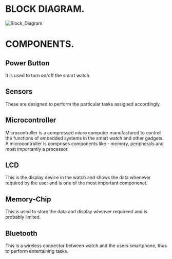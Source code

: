 # BLOCK DIAGRAM.
![Block_Diagram](https://user-images.githubusercontent.com/98813646/154839725-4ac820b1-c582-460f-88d2-80ebe44ef63d.PNG)

# COMPONENTS.

## Power Button
  It is used to turn on/off the smart watch.

## Sensors
  These are designed to perform the particular tasks assigned accordingly.
  
## Microcontroller
Microcontroller is a compressed micro computer manufactured to control the functions of embedded systems in the smart watch and other gadgets. A microcontroller is comprises components like - memory, peripherals and most importantly a processor.

## LCD
 This is the display device in the watch and shows the data whenever required by the user and is one of the most important componenet.
 
## Memory-Chip
 This is used to store the data and display whenver requireed and is probably limited.
 
## Bluetooth
 This is a wireless connector between watch and the users smartphone, thus to perform entertaining tasks.

